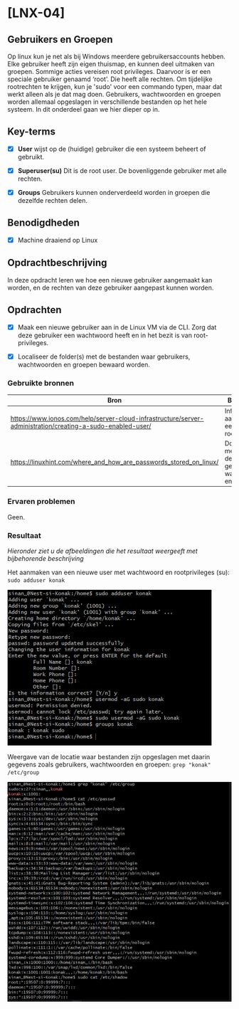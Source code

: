 # [LNX-04]

## Gebruikers en Groepen

Op linux kun je net als bij Windows meerdere gebruikersaccounts hebben. Elke gebruiker heeft zijn eigen thuismap, en kunnen deel uitmaken van groepen.
Sommige acties vereisen root privileges. Daarvoor is er een speciale gebruiker genaamd ‘root’. Die heeft alle rechten.
Om tijdelijke rootrechten te krijgen, kun je 'sudo' voor een commando typen, maar dat werkt alleen als je dat mag doen.
Gebruikers, wachtwoorden en groepen worden allemaal opgeslagen in verschillende bestanden op het hele systeem. In dit onderdeel gaan we hier dieper op in.
 

## Key-terms

- [x] <strong>User</strong> wijst op de (huidige) gebruiker die een systeem beheert of gebruikt.
- [x] <strong>Superuser(su)</strong> Dit is de root user. De bovenliggende gebruiker met alle rechten.
- [x] <strong>Groups</strong> Gebruikers kunnen onderverdeeld worden in groepen die dezelfde rechten delen.


## Benodigdheden

- [x] Machine draaiend op Linux 


## Opdrachtbeschrijving

In deze opdracht leren we hoe een nieuwe gebruiker aangemaakt kan worden, en de rechten van deze gebruiker aangepast kunnen worden. 


## Opdrachten

- [x] Maak een nieuwe gebruiker aan in de Linux VM via de CLI. Zorg dat deze gebruiker een wachtwoord heeft en in het bezit is van root-privileges.
- [x] Localiseer de folder(s) met de bestanden waar gebruikers, wachtwoorden en groepen bewaard worden. 



### Gebruikte bronnen

| Bron      | Beschrijving |
| ----------- | ----------- |
| https://www.ionos.com/help/server-cloud-infrastructure/server-administration/creating-a-sudo-enabled-user/  | Info over het aanmaken van een user met rootrechten |
| https://linuxhint.com/where_and_how_are_passwords_stored_on_linux/ | Documentatie met info over de locatie van gebruikers, wachtwoorden en groepen. |


### Ervaren problemen

Geen.


### Resultaat
*Hieronder ziet u de afbeeldingen die het resultaat weergeeft met bijbehorende beschrijving*

Het aanmaken van een nieuwe user met wachtwoord en rootprivileges (su): ```sudo adduser konak```

![LNX-04-ex1](../00_includes/LNX-04/LNX-04-ex1.png)

Weergave van de locatie waar bestanden zijn opgeslagen met daarin gegevens zoals gebruikers, wachtwoorden en groepen: ```grep "konak" /etc/group```

![LNX-04-ex2](../00_includes/LNX-04/LNX-04-ex2.png)



